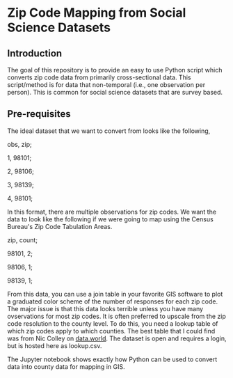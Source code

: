 # Zip Code Mapping from Social Science Datasets

## Introduction

The goal of this repository is to provide an easy to use Python script which converts zip code data from primarily cross-sectional data. This script/method is for data that non-temporal (i.e., one observation per person). This is common for social science datasets that are survey based. 

## Pre-requisites

The ideal dataset that we want to convert from looks like the following,

obs, zip;

1, 98101;

2, 98106;

3, 98139;

4, 98101;

In this format, there are multiple observations for zip codes. We want the data to look like the following if we were going to map using the Census Bureau's Zip Code Tabulation Areas.

zip, count;

98101, 2;

98106, 1;

98139, 1;

From this data, you can use a join table in your favorite GIS software to plot a graduated color scheme of the number of responses for each zip code. The major issue is that this data looks terrible unless you have many ovservations for most zip codes. It is often preferred to upscale from the zip code resolution to the county level. To do this, you need a lookup table of which zip codes apply to which counties. The best table that I could find was from Nic Colley on [data.world](https://data.world/niccolley/us-zipcode-to-county-state). The dataset is open and requires a login, but is hosted here as lookup.csv.

The Jupyter notebook shows exactly how Python can be used to convert data into county data for mapping in GIS.
